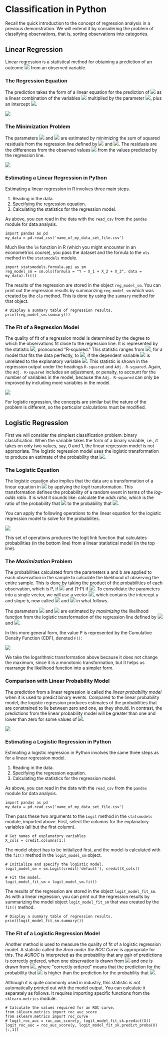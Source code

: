 # Classification in Python

Recall the quick introduction to the concept of regression analysis
in a previous demonstration. 
We will extend it by considering the problem of classifying observations, 
that is, sorting observations into categories. 

## Linear Regression 

Linear regression is a statistical method for obtaining a prediction of an outcome 
<img src="https://render.githubusercontent.com/render/math?math=Y_i"> 
from an observed variable.

### The Regression Equation


The prediction takes the form of a linear equation for the prediction of 
<img src="https://render.githubusercontent.com/render/math?math=Y_i"> 
as a linear combination of the variables
<img src="https://render.githubusercontent.com/render/math?math=X_i">
multiplied by the parameter
<img src="https://render.githubusercontent.com/render/math?math=\beta_1">, 
plus an intercept
<img src="https://render.githubusercontent.com/render/math?math=\beta_0">.

<img src="Images/Regression_Equation.png">


### The Minimization Problem

The parameters 
<img src="https://render.githubusercontent.com/render/math?math=\beta_0"> 
and
<img src="https://render.githubusercontent.com/render/math?math=\beta_1">
are estimated by minimizing the sum of squared residuals from the regression line defined by
<img src="https://render.githubusercontent.com/render/math?math=\beta_0"> 
and
<img src="https://render.githubusercontent.com/render/math?math=\beta_1">.
The residuals are the differences from the observed values 
<img src="https://render.githubusercontent.com/render/math?math=Y_i"> 
from the values predicted by the regression line. 


<img src="Images/Regression_Minimization.png">


### Estimating a Linear Regression in Python

Estimating a linear regression in R involves three main steps.
1. Reading in the data.
1. Specifying the regression equation.
1. Calculating the statistics for the regression model.


As above, you can read in the data with the ```read_csv``` from the ```pandas``` module for data analysis. 

```
import pandas as pd
my_data = pd.read_csv('name_of_my_data_set_file.csv')
```

Much like the ```lm``` function in R 
(which you might encounter in an econometrics course), 
you pass the dataset and the fornula to the ```ols``` method in the ```statsmodels``` module. 
```
import statsmodels.formula.api as sm
reg_model_sm = sm.ols(formula = "Y ~ X_1 + X_2 + X_3", data = my_data).fit()
```


The results of the regression are stored in the object ```reg_model_sm```. 
You can print out the regression results by summarizing ```reg_model_sm``` which was created by the ```ols``` method.
This is done by using the ```summary``` method for that object. 


```
# Display a summary table of regression results.
print(reg_model_sm.summary())

```



### The Fit of a Regression Model

The quality of fit of a regression model is determined by the degree to which the observations fit close to the regression line. 
It is represented by the statistic 
<img src="https://render.githubusercontent.com/render/math?math=R^2">, 
pronounced "R-squared."
This statistic ranges from 
<img src="https://render.githubusercontent.com/render/math?math=R^2 = 1">, 
for a model that fits the data perfectly,
to 
<img src="https://render.githubusercontent.com/render/math?math=R^2 = 0">, 
if the dependent variable 
<img src="https://render.githubusercontent.com/render/math?math=Y_i">
is unrelated to the explanatory variable
<img src="https://render.githubusercontent.com/render/math?math=X_i">.
This statistic is shown in the regression output under the headings
```R-squared``` and ```Adj. R-squared```.
Again, the ```Adj. R-squared``` includes an adjustment, or penalty, to account for the number of variables in the model, because
the ```Adj. R-squared``` can only be improved by including more variables in the model. 

<img src="Images/Linear_regression.png">

For logistic regression, the concepts are similar 
but the nature of the problem is different, 
so the particular calculations must be modified. 


## Logistic Regression

First we will consider the simplest classification problem:
binary classification. 
When the variable takes the form of a binary variable, i.e., it takes on only two values, say, 0 and 1, the linear regression model is not appropriate. 
The logistic regression model uses the logistic transformation to produce an estimate of the probability that 
<img src="https://render.githubusercontent.com/render/math?math=Y_i = 1">.

### The Logistic Equation

The logistic equation also implies that the data are a transformation of a linear equation in
<img src="https://render.githubusercontent.com/render/math?math=X_i">
by applying the *logit* transformation. 
This transformation defines the probability of a random event in terms of 
the *log-odds ratio*. 
It is what it sounds like: calculate the *odds ratio*, 
which is the ratio of the probability that
<img src="https://render.githubusercontent.com/render/math?math=Y_i = 1">
to the probability that
<img src="https://render.githubusercontent.com/render/math?math=Y_i = 0">. 

You can apply the following operations to the linear equation for 
the logistic regression model to solve for the probabilites. 

<img src="Images/Logistic_Regression_Equation.gif">

This set of operations produces the logit link function
that calculates probabilities (in the bottom line) 
from a linear statistical model (in the top line). 


### The *Maximization* Problem

The probabilities calculated from the parameters a and b are applied
to each observation in the sample to calculate the likelihood of
observing the entire sample. 
This is done by taking the product of the probabilities of each observation, 
which is P, if 
<img src="https://render.githubusercontent.com/render/math?math=Y_i = 1">
and (1-P) if 
<img src="https://render.githubusercontent.com/render/math?math=Y_i = 0">. 
To consolidate the parameters into a single vector, 
we will use a vector 
<img src="https://render.githubusercontent.com/render/math?math=\theta">, 
which contains the intercept ```a``` and slope ```b```, now called
<img src="https://render.githubusercontent.com/render/math?math=\theta_0"> 
and
<img src="https://render.githubusercontent.com/render/math?math=\theta_1">
in what follows. 

The parameters 
<img src="https://render.githubusercontent.com/render/math?math=\theta_0"> 
and
<img src="https://render.githubusercontent.com/render/math?math=\theta_1">
are estimated by *maximizing* the likelihood function 
from the logistic transformation of the regression line defined by
<img src="https://render.githubusercontent.com/render/math?math=\theta_0"> 
and
<img src="https://render.githubusercontent.com/render/math?math=\theta_1">.

In this more general form, the value P is represented by the 
Cumulative Density Function (CDF), denoted ```F()```:


<img src="Images/Logistic_Likelihood.png">


We take the logarithmic transformation above 
because it does not change the maximum, 
since it is a monotonic transformation, 
but it helps us rearrange the likelihood function 
into a simpler form. 


### Comparison with Linear Probability Model


The prediction from a linear regression is called the *linear probability model* when it is used to predict binary events. 
Compared to the linear probability model, the logistic regression produces estimates of the probabilities that are constrained to lie between zero and one, as they should. 
In contrast, the predictions from the linear probability model will be greater than one and lower than zero for some values of 
<img src="https://render.githubusercontent.com/render/math?math=X_i">.

<img src="Images/Logistic_vs_OLS_Regression.png">



### Estimating a Logistic Regression in Python

Estimating a logistic regression in Python involves the same three steps as
for a linear regression model.
1. Reading in the data.
1. Specifying the regression equation.
1. Calculating the statistics for the regression model.

As above, you can read in the data with the ```read_csv``` from the ```pandas``` module for data analysis. 

```
import pandas as pd
my_data = pd.read_csv('name_of_my_data_set_file.csv')
```




Then pass these two arguments to the ```Logit``` method in the ```statsmodels``` module, imported above. 
First, select the columns for the explanatory variables (all but the first column).

```
# Get names of explanatory variables
X_cols = credit.columns[1:]

```
The model object has to be initialized first, and the model is calculated with the ```fit()``` method in the ```logit_model_sm``` object. 

```
# Initialize and specify the logistic model.
logit_model_sm = sm.Logit(credit['default'], credit[X_cols])

# Fit the model.
logit_model_fit_sm = logit_model_sm.fit()

```



The results of the regression are stored in the object ```logit_model_fit_sm```. 
As with a linear regression, you can print out the regression results by summarizing the model object ```logit_model_fit_sm``` that was created by the ```fit()``` method.


```
# Display a summary table of regression results.
print(logit_model_fit_sm.summary())
```


### The Fit of a Logistic Regression Model

Another method is used to measure the quality of fit of a logistic regression model. 
A statistic called the *Area under the ROC Curve* is appropriate for this. 
The *AUROC* is interpreted as the probability that any pair of predictions is correctly ordered, when one observation is drawn from 
<img src="https://render.githubusercontent.com/render/math?math=Y_i = 0">
and one is drawn from
<img src="https://render.githubusercontent.com/render/math?math=Y_i = 1">, 
where "correctly ordered" means that the prediction for the probability that
<img src="https://render.githubusercontent.com/render/math?math=Y_i = 1">
is higher than the prediction for the probability that
<img src="https://render.githubusercontent.com/render/math?math=Y_i = 0">.

Although it is quite commonly used in industry, 
this statistic is not automatically printed out with the model output. 
You can calculate it separately as follows. 
It requires importing specific functions from the ```sklearn.metrics``` module.

```
# Calculate the values required for an ROC curve.
from sklearn.metrics import roc_auc_score
from sklearn.metrics import roc_curve
# logit_roc_auc = roc_auc_score(y, logit_model_fit_sk.predict(X))
logit_roc_auc = roc_auc_score(y, logit_model_fit_sk.predict_proba(X)[:,1])

```


